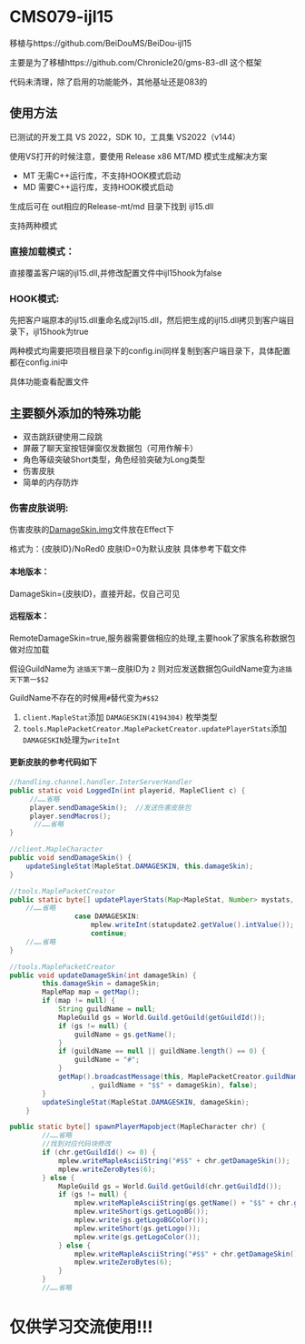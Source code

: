 # CMS079-ijl15

移植与https://github.com/BeiDouMS/BeiDou-ijl15

主要是为了移植https://github.com/Chronicle20/gms-83-dll 这个框架

代码未清理，除了启用的功能能外，其他基址还是083的


## 使用方法
已测试的开发工具 VS 2022，SDK 10，工具集 VS2022（v144）

使用VS打开的时候注意，要使用 Release x86 MT/MD 模式生成解决方案

- MT 无需C++运行库，不支持HOOK模式启动
- MD 需要C++运行库，支持HOOK模式启动

生成后可在 out相应的Release-mt/md 目录下找到 ijl15.dll

支持两种模式

### 直接加载模式：
直接覆盖客户端的ijl15.dll,并修改配置文件中ijl15hook为false

### HOOK模式:
先把客户端原本的ijl15.dll重命名成2ijl15.dll，然后把生成的ijl15.dll拷贝到客户端目录下，ijl15hook为true

两种模式均需要把项目根目录下的config.ini同样复制到客户端目录下，具体配置都在config.ini中

具体功能查看配置文件

## 主要额外添加的特殊功能

- 双击跳跃键使用二段跳
- 屏蔽了聊天室按钮弹窗仅发数据包（可用作解卡）
- 角色等级突破Short类型，角色经验突破为Long类型
- 伤害皮肤
- 简单的内存防炸

### 伤害皮肤说明:

伤害皮肤的[DamageSkin.img](https://github.com/Willh92/079-ijl15/releases/download/1.0.0/DamageSkin.img)文件放在Effect下

格式为：{皮肤ID}/NoRed0   皮肤ID=0为默认皮肤 具体参考下载文件

#### 本地版本：

DamageSkin={皮肤ID}，直接开起，仅自己可见

#### 远程版本：

RemoteDamageSkin=true,服务器需要做相应的处理,主要hook了家族名称数据包做对应加载

假设GuildName为 `途插天下第一`皮肤ID为 `2`
则对应发送数据包GuildName变为`途插天下第一$$2`

GuildName不存在的时候用`#`替代变为`#$$2`

1. `client.MapleStat`添加 `DAMAGESKIN(4194304)` 枚举类型
2. `tools.MaplePacketCreator.MaplePacketCreator.updatePlayerStats`添加`DAMAGESKIN`处理为`writeInt`

#### 更新皮肤的参考代码如下

```Java
//handling.channel.handler.InterServerHandler
public static void LoggedIn(int playerid, MapleClient c) {
     //……省略
     player.sendDamageSkin();  //发送伤害皮肤包
     player.sendMacros();
      //……省略
}

//client.MapleCharacter
public void sendDamageSkin() {
    updateSingleStat(MapleStat.DAMAGESKIN, this.damageSkin);
}

//tools.MaplePacketCreator
public static byte[] updatePlayerStats(Map<MapleStat, Number> mystats, boolean itemReaction, MapleCharacter chr) {
    //……省略
                case DAMAGESKIN:
                    mplew.writeInt(statupdate2.getValue().intValue());
                    continue;
    //……省略
}

//tools.MaplePacketCreator
public void updateDamageSkin(int damageSkin) {
        this.damageSkin = damageSkin;
        MapleMap map = getMap();
        if (map != null) {
            String guildName = null;
            MapleGuild gs = World.Guild.getGuild(getGuildId());
            if (gs != null) {
                guildName = gs.getName();
            }
            if (guildName == null || guildName.length() == 0) {
                guildName = "#";
            }
            getMap().broadcastMessage(this, MaplePacketCreator.guildNameChanged(getId()
                    , guildName + "$$" + damageSkin), false);
        }
        updateSingleStat(MapleStat.DAMAGESKIN, damageSkin);
    }

public static byte[] spawnPlayerMapobject(MapleCharacter chr) {
        //……省略
        //找到对应代码块修改
        if (chr.getGuildId() <= 0) {
            mplew.writeMapleAsciiString("#$$" + chr.getDamageSkin());
            mplew.writeZeroBytes(6);
        } else {
            MapleGuild gs = World.Guild.getGuild(chr.getGuildId());
            if (gs != null) {
                mplew.writeMapleAsciiString(gs.getName() + "$$" + chr.getDamageSkin());
                mplew.writeShort(gs.getLogoBG());
                mplew.write(gs.getLogoBGColor());
                mplew.writeShort(gs.getLogo());
                mplew.write(gs.getLogoColor());
            } else {
                mplew.writeMapleAsciiString("#$$" + chr.getDamageSkin());
                mplew.writeZeroBytes(6);
            }
        }
        //……省略
```

# 仅供学习交流使用!!!

